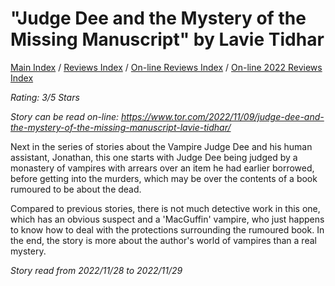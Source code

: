 # "Judge Dee and the Mystery of the Missing Manuscript" by Lavie Tidhar

[Main Index](../../../README.md) / [Reviews Index](../../README.md) / [On-line Reviews Index](../README.md) / [On-line 2022 Reviews Index](README.md)

*Rating: 3/5 Stars*

*Story can be read on-line: <https://www.tor.com/2022/11/09/judge-dee-and-the-mystery-of-the-missing-manuscript-lavie-tidhar/>*

Next in the series of stories about the Vampire Judge Dee and his human assistant, Jonathan, this one starts with Judge Dee being judged by a monastery of vampires with arrears over an item he had earlier borrowed, before getting into the murders, which may be over the contents of a book rumoured to be about the dead.

Compared to previous stories, there is not much detective work in this one, which has an obvious suspect and a 'MacGuffin' vampire, who just happens to know how to deal with the protections surrounding the rumoured book. In the end, the story is more about the author's world of vampires than a real mystery. 

*Story read from 2022/11/28 to 2022/11/29*
